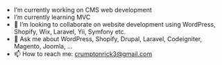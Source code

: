 -  I’m currently working on CMS web development
- I’m currently learning MVC
- 👯 I’m looking to collaborate on website development using WordPress, Shopify, Wix, Laravel, Yii, Symfony etc.
- 💬 Ask me about WordPress, Shopify, Drupal, Laravel, Codeigniter, Magento, Joomla, ...
- 📫 How to reach me: crumptonrick3@gmail.com

